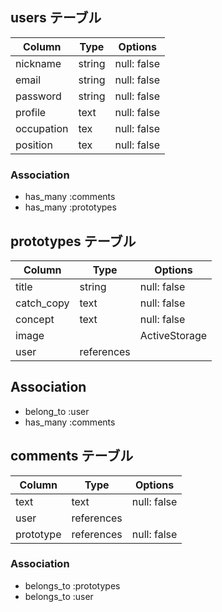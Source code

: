 ## users テーブル

| Column   | Type   | Options     |
| -------- | ------ | ----------- |
| nickname | string | null: false |
| email    | string | null: false |
| password | string | null: false |
|profile   | text   | null: false |
|occupation| tex    | null: false |
|position  | tex    | null: false |

### Association

- has_many :comments
- has_many :prototypes

## prototypes テーブル

| Column   | Type     | Options     |
| -------- |  ------- | ----------- |
| title    | string   | null: false |
|catch_copy| text     | null: false |
|concept   | text     | null: false |
|image     |          |ActiveStorage|
|user      |references|             |

## Association

- belong_to  :user
- has_many   :comments

## comments テーブル

| Column  | Type       | Options     |
| ------- | ---------- | ----------- |
| text    | text       | null: false |
| user    | references |             |
|prototype| references | null: false |

### Association

- belongs_to :prototypes
- belongs_to :user